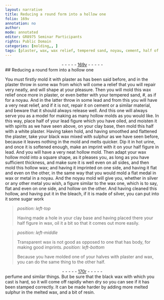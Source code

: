 ```yaml
---
layout: narrative
title: Reducing a round form into a hollow one
folio: 169v
annotation: no
author:
mode: annotated
editor: GR8975 Seminar Participants
rights: Public Domain
categories: [molding,, ]
tags: [plaster, wax, wax relief, tempered sand, noyau, cement, half of your lead figure which you have oiled, clay base, white plaster, black wax mixed with sulphur, hot urine, half figure in lead, silver, bleach, half figure, perfume, black wax, melted sulphur, melted wax, resin.]
---
```


 <div class="folio" align="center">- - - - - <a href="http://gallica.bnf.fr/ark:/12148/btv1b10500001g/f344.image" target="_blank">169v</a> - - - - - </div> 
## Reducing a round form into a hollow one

 
You must firstly mold it with <span class="material">plaster</span> as has been said before, and in the <span class="material">plaster</span> throw in some <span class="material">wax</span> from which will come a relief that you will repair very neatly, and will shape at your pleasure. Then you will <span class="activity">mold</span> this <span class="material">wax relief</span> once more in <span class="material">plaster</span>, or even better with your <span class="material">tempered sand</span>, #, as if for a <span class="material">noyau</span>. And in the latter throw in some lead and from this you will have a very neat relief, and if it is not, <span class="activity">repair</span> it on <span class="material">cement</span> or a similar material, and beware that it should always release well. And this one will always serve you as a model for making as many hollow molds as you would like. In this way, place <span class="material">half of your lead figure which you have oiled</span>, and moisten it with spirits as we have seen above, on your <span class="material">clay base</span>, then <span class="activity">mold</span> this half with a <span class="material">white plaster</span>. Having taken hold, and having smoothed and flattened the <span class="material">plaster</span>, take your <span class="material">black wax mixed with sulphur</span> as we have seen before, because it leaves nothing in the mold and melts quicker. Dip it in <span class="material">hot urine</span>, and once it is softened enough, make an imprint with it on your <span class="material">half figure in lead</span>. And you will have a very neat hollow mold. Then adapt your wax hollow mold into a square shape, as it pleases you, as long as you have sufficient thickness, and make sure it is well even on all sides, and then mold this hollow wax; and having it imprinted on one side, and having it flat and even on the other, in the same way that you would mold a flat medal in wax or metal in a <span class="material">noyau</span>. And the <span class="material">noyau</span> mold will give you, whether in <span class="material">silver</span> or any other metal you wish, a figure similar to the wax one, which is to say, flat and even on one side, and hollow on the other. And having cleaned this hollow, and having put it in the <span class="material">bleach</span>, if it is made of <span class="material">silver</span>, you can put into it some sugar work
 
> *position: left-top*
> 
> Having made a hole in your <span class="material">clay base</span> and having placed there your <span class="material">half figure</span> in <span class="material">wax</span>, oil it a bit so that it comes out more easily.
 
> *position: left-middle*
> 
> Transparent wax is not good as opposed to one that has body, for making good imprints.
 <span class="figure"></span> 
> *position: left-bottom*
> 
> Because you have molded one of your halves with <span class="material">plaster</span> and <span class="material">wax</span>, you can do the same thing to the other half.
 <div class="folio" align="center">- - - - - <a href="http://gallica.bnf.fr/ark:/12148/btv1b10500001g/f345.image" target="_blank">170r</a> - - - - - </div> 
<span class="material">perfume</span> and similar things. But be sure that the <span class="material">black wax</span> with which you cast is hard, so it will come off rapidly when dry so you can see if it has been stamped correctly. It can be made harder by adding more <span class="material">melted sulphur</span> in the <span class="material">melted wax</span>, and a bit of <span class="material">resin.</span>
 